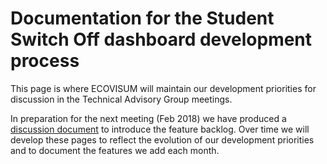 # Documentation for the Student Switch Off dashboard development process

This page is where ECOVISUM will maintain our development priorities for discussion in the Technical Advisory Group meetings.

In preparation for the next meeting (Feb 2018) we have produced a [discussion document](development-priorities.md) to introduce the feature backlog. Over time we will develop these pages to reflect the evolution of our development priorities and to document the features we add each month.
